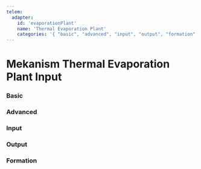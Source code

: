 ```yaml
---
telem:
  adapter:
    id: 'evaporationPlant'
    name: 'Thermal Evaporation Plant'
    categories: '{ "basic", "advanced", "input", "output", "formation" }'
---
```


<script setup>
  import { data as metrics } from './common/metrics.data.ts'
</script>

# Mekanism Thermal Evaporation Plant Input <RepoLink path="lib/input/mekanism/ThermalEvaporationPlantInputAdapter.lua" />

<!--@include: ./common/preamble.md -->

### Basic

<MetricTable
  prefix="mekevap:"
  :metrics="[
    { name: 'input_filled_percentage',  value: '0.0 - 1.0'                },
    { name: 'output_filled_percentage', value: '0.0 - 1.0'                },
    { name: 'input_input_item_count',   value: '0 - inf',   unit: 'item'  },
    { name: 'input_output_item_count',  value: '0 - inf',   unit: 'item'  },
    { name: 'output_input_item_count',  value: '0 - inf',   unit: 'item'  },
    { name: 'output_output_item_count', value: '0 - inf',   unit: 'item'  },
    { name: 'production_amount',        value: '0.0 - inf', unit: 'B/t'   },
    { name: 'temperature',              value: '0.0 - inf', unit: 'K'     }
  ]"
/>

### Advanced

<MetricTable
  prefix="mekevap:"
  :metrics="[
    { name: 'environmental_loss', value: '0.0 - 1.0' },
  ]"
/>

### Input

<MetricTable
  prefix="mekevap:"
  :metrics="[
    { name: 'input',          value: '0.0 - inf', unit: 'B' },
    { name: 'input_capacity', value: '0.0 - inf', unit: 'B' },
    { name: 'input_needed',   value: '0.0 - inf', unit: 'B' }
  ]"
/>

### Output

<MetricTable
  prefix="mekevap:"
  :metrics="[
    { name: 'output',           value: '0.0 - inf', unit: 'B' },
    { name: 'output_capacity',  value: '0.0 - inf', unit: 'B' },
    { name: 'output_needed',    value: '0.0 - inf', unit: 'B' }
  ]"
/>

### Formation

<MetricTable
  prefix="mekevap:"
  :metrics="[
    ...metrics.multiblock.formation,
    { name: 'active_solars', value: '0 - inf' }
  ]"
/>